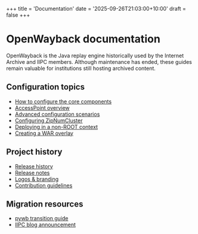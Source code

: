 +++
title = 'Documentation'
date = '2025-09-26T21:03:00+10:00'
draft = false
+++

# OpenWayback documentation

OpenWayback is the Java replay engine historically used by the Internet Archive and IIPC members. Although maintenance has ended, these guides remain valuable for institutions still hosting archived content.

## Configuration topics

- [How to configure the core components](/docs/How-to-configure)
- [AccessPoint overview](/docs/AccessPoint-overview)
- [Advanced configuration scenarios](/docs/Advanced-configuration)
- [Configuring ZipNumCluster](/docs/Configuring-ZipNumCluster)
- [Deploying in a non-ROOT context](/docs/Deploying-OpenWayback-in-non-ROOT-Context)
- [Creating a WAR overlay](/docs/Creating-a-WAR-overlay)

## Project history

- [Release history](/docs/index)
- [Release notes](/docs/release_notes)
- [Logos & branding](/docs/logos)
- [Contribution guidelines](/docs/contributing)

## Migration resources

- [pywb transition guide](https://pywb.readthedocs.io/en/latest/manual/owb-transition.html)
- [IIPC blog announcement](https://netpreserveblog.wordpress.com/2020/12/16/openwayback-to-pywb-transition-guide/)
